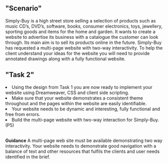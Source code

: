  <h2>"Scenario"</h2>
 <p>Simply-Buy is a high street store selling a selection of products such as music CD’s, DVD’s, software, books, consumer electronics, toys, jewellery, sporting goods and items for the home and garden. It wants to create a website to advertise its business with a catalogue the customer can look through.  Its main aim is to sell its products online in the future. Simply-Buy has requested a multi-page website with two-way interactivity. To help the client understand your ideas for the website you will need to provide annotated drawings along with a fully functional website.</p>

 <h2>"Task 2"</h2>
 <p>
 <li>Using the design from Task 1 you are now ready to implement your website using Dreamweaver, CSS and client side scripting.</li> 
 <li>Make sure that your website demonstrates a consistent theme throughout and the pages within the website are easily identifiable.</li>  
 <li>Your website needs to be dynamic and interesting, fully functional and free from errors.</li>
 <li>Build the multi-page website with two-way interaction for Simply-Buy. (P5)</li>
<br>

__Guidance__
A multi-page web site must be available demonstrating two way interactivity.  Your website needs to demonstrate good navigation with a balance of text and other resources that fulfils the clients and user needs identified in the brief.

 </p>
